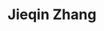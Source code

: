 ---
layout: page
title: Jieqin Zhang 
description: Fall 2022 - 
img: assets/img/members/jieqin.jpg
importance: 3
category: Master Students
---